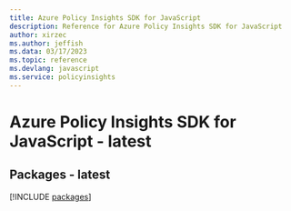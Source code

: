 ```yaml
---
title: Azure Policy Insights SDK for JavaScript
description: Reference for Azure Policy Insights SDK for JavaScript
author: xirzec
ms.author: jeffish
ms.data: 03/17/2023
ms.topic: reference
ms.devlang: javascript
ms.service: policyinsights
---
```

# Azure Policy Insights SDK for JavaScript - latest
## Packages - latest
[!INCLUDE [packages](policy-insights-index.md)]